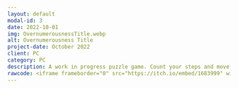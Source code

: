 ```yaml
---
layout: default
modal-id: 3
date: 2022-10-01
img: OvernumerousnessTitle.webp
alt: Overnumerousness Title
project-date: October 2022
client: PC
category: PC
description: A work in progress puzzle game. Count your steps and move only within your means. Checkout the demo on Itch.io!
rawcode: <iframe frameborder="0" src="https://itch.io/embed/1683999" width="208" height="167"><a href="https://gigaelk.itch.io/overnumerousness">Overnumerousness by GigaElk</a></iframe>
---
```

